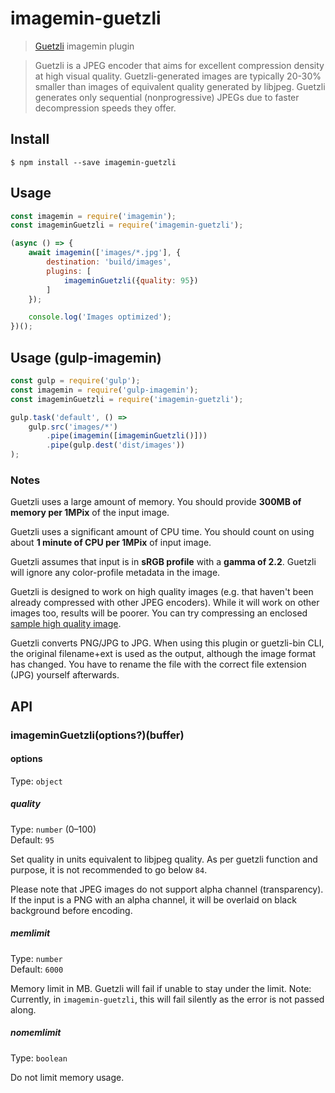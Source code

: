 # imagemin-guetzli

> [Guetzli](https://github.com/google/guetzli) imagemin plugin

> Guetzli is a JPEG encoder that aims for excellent compression density at high visual quality. Guetzli-generated images are typically 20-30% smaller than images of equivalent quality generated by libjpeg. Guetzli generates only sequential (nonprogressive) JPEGs due to faster decompression speeds they offer.

## Install

```
$ npm install --save imagemin-guetzli
```

## Usage

```js
const imagemin = require('imagemin');
const imageminGuetzli = require('imagemin-guetzli');

(async () => {
	await imagemin(['images/*.jpg'], {
		destination: 'build/images',
		plugins: [
			imageminGuetzli({quality: 95})
		]
	});

	console.log('Images optimized');
})();
```

## Usage (gulp-imagemin)

```js
const gulp = require('gulp');
const imagemin = require('gulp-imagemin');
const imageminGuetzli = require('imagemin-guetzli');

gulp.task('default', () =>
    gulp.src('images/*')
        .pipe(imagemin([imageminGuetzli()]))
        .pipe(gulp.dest('dist/images'))
);
```

### Notes

Guetzli uses a large amount of memory. You should provide **300MB of memory per 1MPix** of the input image.

Guetzli uses a significant amount of CPU time. You should count on using about **1 minute of CPU per 1MPix** of input image.

Guetzli assumes that input is in **sRGB profile** with a **gamma of 2.2**. Guetzli will ignore any color-profile metadata in the image.

Guetzli is designed to work on high quality images (e.g. that haven't
been already compressed with other JPEG encoders). While it will work on other
images too, results will be poorer. You can try compressing an enclosed [sample
high quality
image](https://github.com/google/guetzli/releases/download/v0/bees.png).

Guetzli converts PNG/JPG to JPG. When using this plugin or guetzli-bin CLI, the original filename+ext is used as the output, although the image format has changed. You have to rename the file with the correct file extension (JPG) yourself afterwards.

## API

### imageminGuetzli(options?)(buffer)

#### options

Type: `object`

##### quality

Type: `number` (0–100)\
Default: `95`

Set quality in units equivalent to libjpeg quality. As per guetzli function and purpose, it is not recommended to go below `84`.

Please note that JPEG images do not support alpha channel (transparency). If the input is a PNG with an alpha channel, it will be overlaid on black background before encoding.

##### memlimit

Type: `number`\
Default: `6000`

Memory limit in MB. Guetzli will fail if unable to stay under the limit.
Note: Currently, in `imagemin-guetzli`, this will fail silently as the error is not passed along.

##### nomemlimit

Type: `boolean`

Do not limit memory usage.
